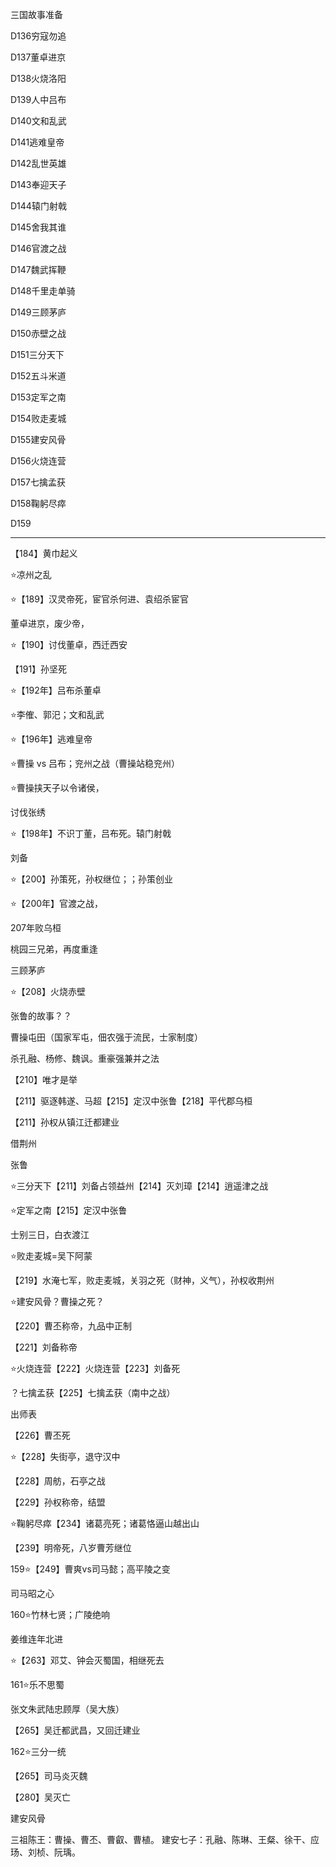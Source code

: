 三国故事准备



D136穷寇勿追

D137董卓进京

D138火烧洛阳

D139人中吕布

D140文和乱武

D141逃难皇帝

D142乱世英雄

D143奉迎天子

D144辕门射戟

D145舍我其谁

D146官渡之战

D147魏武挥鞭

D148千里走单骑

D149三顾茅庐

D150赤壁之战

D151三分天下

D152五斗米道

D153定军之南

D154败走麦城

D155建安风骨

D156火烧连营

D157七擒孟获

D158鞠躬尽瘁

D159



---

【184】黄巾起义

⭐️凉州之乱

⭐️【189】汉灵帝死，宦官杀何进、袁绍杀宦官

董卓进京，废少帝，

⭐️【190】讨伐董卓，西迁西安

【191】孙坚死

⭐️【192年】吕布杀董卓

⭐️李傕、郭汜；文和乱武

⭐️【196年】逃难皇帝



⭐️曹操  vs 吕布；兖州之战（曹操站稳兖州）

⭐️曹操挟天子以令诸侯，



讨伐张绣

⭐️【198年】不识丁董，吕布死。辕门射戟

刘备

⭐️【200】孙策死，孙权继位；；孙策创业



⭐️【200年】官渡之战，

207年败乌桓

桃园三兄弟，再度重逢

三顾茅庐





⭐️【208】火烧赤壁

张鲁的故事？？

曹操屯田（国家军屯，佃农强于流民，士家制度）

杀孔融、杨修、魏讽。重豪强兼并之法

【210】唯才是举

【211】驱逐韩遂、马超【215】定汉中张鲁【218】平代郡乌桓

【211】孙权从镇江迁都建业

借荆州

张鲁

⭐️三分天下【211】刘备占领益州【214】灭刘璋【214】逍遥津之战

⭐️定军之南【215】定汉中张鲁

士别三日，白衣渡江

⭐️败走麦城=吴下阿蒙

【219】水淹七军，败走麦城，关羽之死（财神，义气），孙权收荆州

⭐️建安风骨？曹操之死？

【220】曹丕称帝，九品中正制

【221】刘备称帝

⭐️火烧连营【222】火烧连营【223】刘备死

？七擒孟获【225】七擒孟获（南中之战）

出师表

【226】曹丕死

⭐️【228】失街亭，退守汉中

【228】周舫，石亭之战

【229】孙权称帝，结盟

⭐️鞠躬尽瘁【234】诸葛亮死；诸葛恪逼山越出山

【239】明帝死，八岁曹芳继位

159⭐️【249】曹爽vs司马懿；高平陵之变

司马昭之心

160⭐️竹林七贤；广陵绝响

姜维连年北进

⭐️【263】邓艾、钟会灭蜀国，相继死去

161⭐️乐不思蜀

张文朱武陆忠顾厚（吴大族）

【265】吴迁都武昌，又回迁建业

162⭐️三分一统

【265】司马炎灭魏

【280】吴灭亡



建安风骨

三祖陈王：曹操、曹丕、曹叡、曹植。
建安七子：孔融、陈琳、王粲、徐干、应玚、刘桢、阮瑀。



